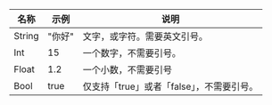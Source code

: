 | 名称   | 示例   | 说明                                      |
| ------ | ------ | ----------------------------------------- |
| String | "你好" | 文字，或字符。需要英文引号。              |
| Int    | 15     | 一个数字，不需要引号。                    |
| Float  | 1.2    | 一个小数，不需要引号                      |
| Bool   | true   | 仅支持「true」或者「false」，不需要引号。 |